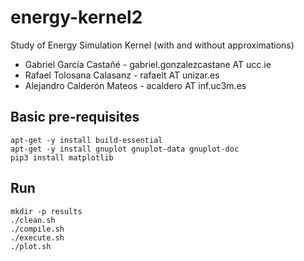 # energy-kernel2
Study of Energy Simulation Kernel (with and without approximations)

 * Gabriel García Castañé    - gabriel.gonzalezcastane AT ucc.ie
 * Rafael Tolosana Calasanz  - rafaelt AT unizar.es
 * Alejandro Calderón Mateos - acaldero AT inf.uc3m.es


## Basic pre-requisites
```console
apt-get -y install build-essential
apt-get -y install gnuplot gnuplot-data gnuplot-doc
pip3 install matplotlib
```

## Run
```console
mkdir -p results
./clean.sh
./compile.sh
./execute.sh
./plot.sh
```
